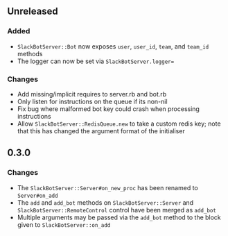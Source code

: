 ## Unreleased

### Added
 - `SlackBotServer::Bot` now exposes `user`, `user_id`, `team`, and `team_id` methods
 - The logger can now be set via `SlackBotServer.logger=`

### Changes
 - Add missing/implicit requires to server.rb and bot.rb
 - Only listen for instructions on the queue if its non-nil
 - Fix bug where malformed bot key could crash when processing instructions
 - Allow `SlackBotServer::RedisQueue.new` to take a custom redis key; note that this has changed the argument format of the initialiser


## 0.3.0

### Changes
  - The `SlackBotServer::Server#on_new_proc` has been renamed to `Server#on_add`
  - The `add` and `add_bot` methods on `SlackBotServer::Server` and `SlackBotServer::RemoteControl` control have been merged as `add_bot`
  - Multiple arguments may be passed via the `add_bot` method to the block given to `SlackBotServer::on_add`
